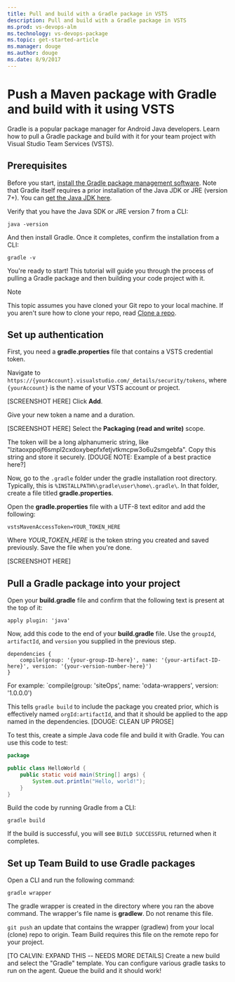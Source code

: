 ```yaml
---
title: Pull and build with a Gradle package in VSTS
description: Pull and build with a Gradle package in VSTS
ms.prod: vs-devops-alm
ms.technology: vs-devops-package
ms.topic: get-started-article
ms.manager: douge
ms.author: douge
ms.date: 8/9/2017
---
```


# Push a Maven package with Gradle and build with it using VSTS

Gradle is a popular package manager for Android Java developers. Learn how to pull a Gradle package and build with it for your team project with Visual Studio Team Services (VSTS).

## Prerequisites

Before you start, [install the Gradle package management software](https://gradle.org/install/). Note that Gradle itself requires a prior installation of the Java JDK or JRE (version 7+). You
can [get the Java JDK here](http://www.oracle.com/technetwork/java/javase/downloads/index.html).

Verify that you have the Java SDK or JRE version 7 from a CLI:

```cli
java -version
```

And then install Gradle. Once it completes, confirm the installation from a CLI:

```cli
gradle -v
```

You're ready to start! This tutorial will guide you through the process of pulling a Gradle package and then building your code project with it.

> [!NOTE]
> This topic assumes you have cloned your Git repo to your local machine. If you aren't sure how to clone your repo, read [Clone a repo](/vsts/git/tutorial/clone).

## Set up authentication

First, you need a **gradle.properties** file that contains a VSTS credential token.

Navigate to `https://{yourAccount}.visualstudio.com/_details/security/tokens`, where `{yourAccount}` is the name of your VSTS account or project.

[SCREENSHOT HERE]
Click **Add**.

Give your new token a name and a duration. 

[SCREENSHOT HERE]
Select the **Packaging (read and write)** scope.

The token will be a long alphanumeric string, like "lzitaoxppojf6smpl2cxdoxybepfxfetjvtkmcpw3o6u2smgebfa". Copy this string and store it securely. [DOUGE NOTE: Example of a best practice here?]

Now, go to the `.gradle` folder under the gradle installation root directory. Typically, this is `%INSTALLPATH%\gradle\user\home\.gradle\`. In that folder, create a file titled
**gradle.properties**. 

Open the **gradle.properties** file with a UTF-8 text editor and add the following:
```
vstsMavenAccessToken=YOUR_TOKEN_HERE
```

Where *YOUR_TOKEN_HERE* is the token string you created and saved previously. Save the file when you're done.

[SCREENSHOT HERE]



## Pull a Gradle package into your project


Open your **build.gradle** file and confirm that the following text is present at the top of it:
```
apply plugin: 'java'
```

Now, add this code to the end of your **build.gradle** file. Use the `groupId`, `artifactId`, and `version` you supplied in the previous step.

```
dependencies { 
    compile(group: '{your-group-ID-here}', name: '{your-artifact-ID-here}', version: '{your-version-number-here}')  
} 
```   
For example: `compile(group: 'siteOps', name: 'odata-wrappers', version: '1.0.0.0')

This tells `gradle build` to include the package you created prior, which is effectively named `orgId:artifactId`, and that it should be applied to the app named in the dependencies. [DOUGE: CLEAN UP PROSE]

To test this, create a simple Java code file and build it with Gradle. You can use this code to test:

```java
package 

public class HelloWorld { 
    public static void main(String[] args) { 
        System.out.println("Hello, world!"); 
    } 
} 
```

Build the code by running Gradle from a CLI:

```cli
gradle build
```

If the build is successful, you will see `BUILD SUCCESSFUL` returned when it completes.


## Set up Team Build to use Gradle packages

Open a CLI and run the following command:

```cli
gradle wrapper
```

The gradle wrapper is created in the directory where you ran the above command. The wrapper's file name is **gradlew**. Do not rename this file.

`git push` an update that contains the wrapper (gradlew) from your local (clone) repo to origin. Team Build requires this file on the remote repo for your project.

[TO CALVIN: EXPAND THIS -- NEEDS MORE DETAILS]
Create a new build and select the "Gradle" template.  You can configure various gradle tasks to run on the agent.  Queue the build and it should work! 


